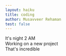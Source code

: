 ```yaml
---
layout: haiku
title: coding
author: Musavveer Rehaman
test: false
---
```


 It's night 2 AM<br>
 Working on a new project<br>
 That's incredible<br>